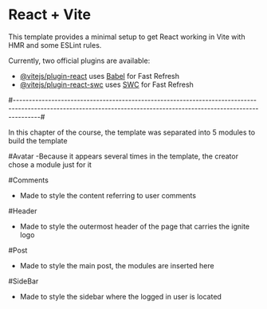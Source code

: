 # React + Vite

This template provides a minimal setup to get React working in Vite with HMR and some ESLint rules.

Currently, two official plugins are available:

- [@vitejs/plugin-react](https://github.com/vitejs/vite-plugin-react/blob/main/packages/plugin-react/README.md) uses [Babel](https://babeljs.io/) for Fast Refresh
- [@vitejs/plugin-react-swc](https://github.com/vitejs/vite-plugin-react-swc) uses [SWC](https://swc.rs/) for Fast Refresh

#--------------------------------------------------------------------------------------------------------------------------------------------------------------------#

In this chapter of the course, the template was separated into 5 modules to build the template

#Avatar
 -Because it appears several times in the template, the creator chose a module just for it

#Comments
 - Made to style the content referring to user comments

#Header
 - Made to style the outermost header of the page that carries the ignite logo

#Post
 - Made to style the main post, the <Comment/> modules are inserted here

#SideBar
 - Made to style the sidebar where the logged in user is located
